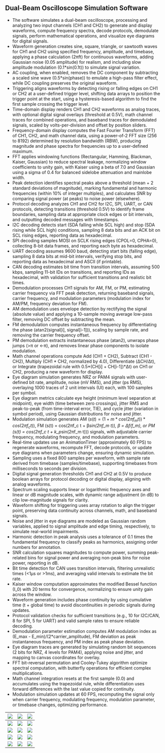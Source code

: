 ## Dual-Beam Oscilloscope Simulation Software
- The software simulates a dual-beam oscilloscope, processing and analyzing two input channels (CH1 and CH2) to generate and display waveforms, compute frequency spectra, decode protocols, demodulate signals, perform mathematical operations, and visualize eye diagrams for digital signals.
- Waveform generation creates sine, square, triangle, or sawtooth waves for CH1 and CH2 using specified frequency, amplitude, and timebase, applying a phase calculation (2πft) for continuous waveforms, adding Gaussian noise (0.05 amplitude) for realism, and including slow amplitude modulation (0.1*sin(0.1t)) to simulate signal variation.
- AC coupling, when enabled, removes the DC component by subtracting a scaled sine wave (0.5*sin(phase)) to emulate a high-pass filter effect, while DC coupling preserves the original waveform.
- Triggering aligns waveforms by detecting rising or falling edges on CH1 or CH2 at a user-defined trigger level, shifting data arrays to position the trigger point at the start, using a hysteresis-based algorithm to find the first sample crossing the trigger level.
- Time-domain display renders CH1 and CH2 waveforms as analog traces, with optional digital signal overlays (threshold at 0.5V), math channel traces for combined operations, and baseband traces for demodulated signals, scaled by volts-per-division and offset by position sliders.
- Frequency-domain display computes the Fast Fourier Transform (FFT) of CH1, CH2, and math channel data, using a power-of-2 FFT size (256 to 8192) determined by resolution bandwidth (RBW), producing magnitude and phase spectra for frequencies up to a user-defined maximum.
- FFT applies windowing functions (Rectangular, Hamming, Blackman, Kaiser, Gaussian) to reduce spectral leakage, normalizing window coefficients to unity gain, with Kaiser using a beta of 7.0 and Gaussian using a sigma of 0.4 for balanced sidelobe attenuation and mainlobe width.
- Peak detection identifies spectral peaks above a threshold (mean + 2 standard deviations of magnitude), marking fundamental and harmonic frequencies (within 10% of integer multiples), and calculates SNR by comparing signal power (at peaks) to noise power (elsewhere).
- Protocol decoding analyzes CH1 and CH2 for I2C, SPI, UART, or CAN protocols, detecting transitions (threshold 0.5V) to identify frame boundaries, sampling data at appropriate clock edges or bit intervals, and outputting decoded messages with timestamps.
- I2C decoding detects start (SDA falling while SCL high) and stop (SDA rising while SCL high) conditions, sampling 8 data bits and an ACK bit on SCL rising edges, reporting data as hexadecimal.
- SPI decoding samples MOSI on SCLK rising edges (CPOL=0, CPHA=0), collecting 8-bit data frames, and reporting each byte as hexadecimal.
- UART decoding assumes 9600 baud, detecting start bits (falling edge), sampling 8 data bits at mid-bit intervals, verifying stop bits, and reporting data as hexadecimal and ASCII (if printable).
- CAN decoding estimates bit time from transition intervals, assuming 500 kbps, sampling 11-bit IDs on transitions, and reporting IDs as hexadecimal, with validation for sufficient transitions and realistic bit times.
- Demodulation processes CH1 signals for AM, FM, or PM, estimating carrier frequency via FFT peak detection, returning baseband signals, carrier frequency, and modulation parameters (modulation index for AM/PM, frequency deviation for FM).
- AM demodulation uses envelope detection by rectifying the signal (absolute value) and applying a 10-sample moving average low-pass filter, removing DC offset by subtracting the mean.
- FM demodulation computes instantaneous frequency by differentiating the phase (atan2(signal[i], signal[i-1])), scaling by sample rate, and removing the carrier frequency offset.
- PM demodulation extracts instantaneous phase (atan2), unwraps phase jumps (>π or <-π), and removes linear phase components to isolate modulation.
- Math channel operations compute Add (CH1 + CH2), Subtract (CH1 - CH2), Multiply (CH1 * CH2, normalized by 4.0), Differentiate (ΔCH/Δt), or Integrate (trapezoidal rule with 0.5*(CH[i] + CH[i-1])*Δt) on CH1 or CH2, producing a new waveform for display.
- Eye diagram simulation generates NRZ or PAM4 signals with user-defined bit rate, amplitude, noise (mV RMS), and jitter (ps RMS), overlaying 1000 traces of 2 unit intervals (UI) each, with 100 samples per symbol.
- Eye diagram metrics calculate eye height (minimum level separation at midpoint), eye width (time between zero crossings), jitter RMS and peak-to-peak (from time-interval error, TIE), and cycle jitter (variation in symbol period), using Gaussian distributions for noise and jitter.
- Modulation simulation generates AM ($s(t) = (1 + m*cos(2πf_m t))*cos(2πf_c t)$), FM (s(t) = cos(2πf_c t + β*sin(2πf_m t)), β = Δf/f_m), or PM (s(t) = cos(2πf_c t + k_p*sin(2πf_m t))) signals, with adjustable carrier frequency, modulating frequency, and modulation parameters.
- Real-time updates use an AnimationTimer (approximately 60 FPS) to regenerate waveforms, recompute FFT, decode protocols, or update eye diagrams when parameters change, ensuring dynamic simulation.
- Sampling uses a fixed 800 samples per waveform, with sample rate derived from timebase (samples/timebase), supporting timebases from milliseconds to seconds per division.
- Digital signal generation thresholds CH1 and CH2 at 0.5V to produce boolean arrays for protocol decoding or digital display, aligning with analog waveforms.
- Spectrum scaling supports linear or logarithmic frequency axes and linear or dB magnitude scales, with dynamic range adjustment (in dB) to clip low-magnitude signals for clarity.
- Waveform shifting for triggering uses array rotation to align the trigger point, preserving data continuity across channels, math, and baseband signals.
- Noise and jitter in eye diagrams are modeled as Gaussian random variables, applied to signal amplitude and edge timing, respectively, to simulate real-world impairments.
- Harmonic detection in peak analysis uses a tolerance of 0.1 times the fundamental frequency to classify peaks as harmonics, assigning order numbers for annotation.
- SNR calculation squares magnitudes to compute power, summing peak-related bins for signal power and averaging non-peak bins for noise power, reporting in dB.
- Bit time detection for CAN uses transition intervals, filtering unrealistic times (<1µs or >1ms), and averaging valid intervals to estimate the bit rate.
- Kaiser window computation approximates the modified Bessel function (I_0) with 20 terms for convergence, normalizing to ensure unity gain across the window.
- Waveform generation includes phase continuity by using cumulative time (t + global time) to avoid discontinuities in periodic signals during updates.
- Protocol validation checks for sufficient transitions (e.g., 10 for I2C/CAN, 8 for SPI, 5 for UART) and valid sample rates to ensure reliable decoding.
- Demodulation parameter estimation computes AM modulation index as (E_max - E_min)/(2*carrier_amplitude), FM deviation as peak instantaneous frequency, and PM index as peak phase deviation.
- Eye diagram traces are generated by simulating random bit sequences (2 bits for NRZ, 4 levels for PAM4), applying noise and jitter, and mapping to canvas coordinates for overlay.
- FFT bit-reversal permutation and Cooley-Tukey algorithm optimize spectral computation, with butterfly operations for efficient complex multiplications.
- Math channel integration resets at the first sample (0.0) and accumulates using the trapezoidal rule, while differentiation uses forward differences with the last value copied for continuity.
- Modulation simulation updates at 60 FPS, recomputing the signal only when carrier frequency, modulating frequency, modulation parameter, or timebase changes, optimizing performance.

| ![](https://github.com/KMORaza/Dual_Beam_Oscilloscope_Simulation_Software/blob/main/DB%20Oscilloscope/src/screenshots/screen%20(1).png) | ![](https://github.com/KMORaza/Dual_Beam_Oscilloscope_Simulation_Software/blob/main/DB%20Oscilloscope/src/screenshots/screen%20(2).png) | ![](https://github.com/KMORaza/Dual_Beam_Oscilloscope_Simulation_Software/blob/main/DB%20Oscilloscope/src/screenshots/screen%20(3).png) |
|-------|--------|-----------|
| ![](https://github.com/KMORaza/Dual_Beam_Oscilloscope_Simulation_Software/blob/main/DB%20Oscilloscope/src/screenshots/screen%20(4).png) | ![](https://github.com/KMORaza/Dual_Beam_Oscilloscope_Simulation_Software/blob/main/DB%20Oscilloscope/src/screenshots/screen%20(5).png) | ![](https://github.com/KMORaza/Dual_Beam_Oscilloscope_Simulation_Software/blob/main/DB%20Oscilloscope/src/screenshots/screen%20(6).png) |
| ![](https://github.com/KMORaza/Dual_Beam_Oscilloscope_Simulation_Software/blob/main/DB%20Oscilloscope/src/screenshots/screen%20(7).png) | ![](https://github.com/KMORaza/Dual_Beam_Oscilloscope_Simulation_Software/blob/main/DB%20Oscilloscope/src/screenshots/screen%20(8).png) | ![](https://github.com/KMORaza/Dual_Beam_Oscilloscope_Simulation_Software/blob/main/DB%20Oscilloscope/src/screenshots/screen%20(9).png) |
| ![](https://github.com/KMORaza/Dual_Beam_Oscilloscope_Simulation_Software/blob/main/DB%20Oscilloscope/src/screenshots/screen%20(10).png) | ![](https://github.com/KMORaza/Dual_Beam_Oscilloscope_Simulation_Software/blob/main/DB%20Oscilloscope/src/screenshots/screen%20(11).png) | ![](https://github.com/KMORaza/Dual_Beam_Oscilloscope_Simulation_Software/blob/main/DB%20Oscilloscope/src/screenshots/screen%20(12).png) |
| ![](https://github.com/KMORaza/Dual_Beam_Oscilloscope_Simulation_Software/blob/main/DB%20Oscilloscope/src/screenshots/screen%20(13).png) | ![](https://github.com/KMORaza/Dual_Beam_Oscilloscope_Simulation_Software/blob/main/DB%20Oscilloscope/src/screenshots/screen%20(14).png) | ![](https://github.com/KMORaza/Dual_Beam_Oscilloscope_Simulation_Software/blob/main/DB%20Oscilloscope/src/screenshots/screen%20(15).png) |
